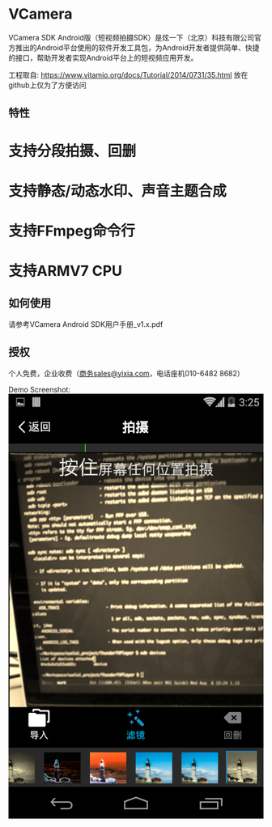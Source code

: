 VCamera
===============

VCamera SDK Android版（短视频拍摄SDK）是炫一下（北京）科技有限公司官方推出的Android平台使用的软件开发工具包，为Android开发者提供简单、快捷的接口，帮助开发者实现Android平台上的短视频应用开发。

工程取自: https://www.vitamio.org/docs/Tutorial/2014/0731/35.html
放在github上仅为了方便访问

特性
------------

# 支持分段拍摄、回删
# 支持静态/动态水印、声音主题合成
# 支持FFmpeg命令行
# 支持ARMV7 CPU

如何使用
----------

请参考VCamera Android SDK用户手册_v1.x.pdf

授权
-------

个人免费，企业收费（商务sales@yixia.com，电话座机010-6482 8682）


Demo Screenshot:
![Screenshot](Screenshot.png)
